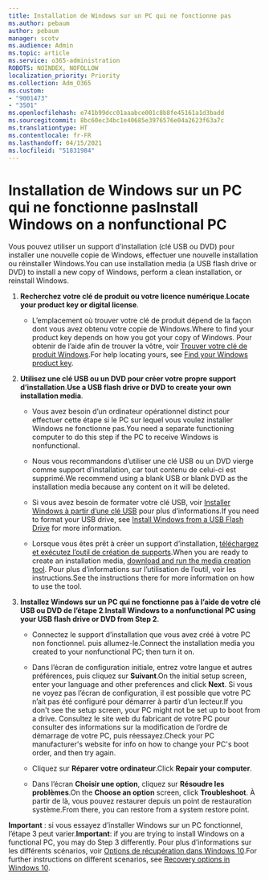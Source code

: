 ```yaml
---
title: Installation de Windows sur un PC qui ne fonctionne pas
ms.author: pebaum
author: pebaum
manager: scotv
ms.audience: Admin
ms.topic: article
ms.service: o365-administration
ROBOTS: NOINDEX, NOFOLLOW
localization_priority: Priority
ms.collection: Adm_O365
ms.custom:
- "9001473"
- "3501"
ms.openlocfilehash: e741b99dcc01aaabce001c8b8fe45161a1d3badd
ms.sourcegitcommit: 8bc60ec34bc1e40685e3976576e04a2623f63a7c
ms.translationtype: HT
ms.contentlocale: fr-FR
ms.lasthandoff: 04/15/2021
ms.locfileid: "51831984"
---
```

# <a name="install-windows-on-a-nonfunctional-pc"></a><span data-ttu-id="61401-102">Installation de Windows sur un PC qui ne fonctionne pas</span><span class="sxs-lookup"><span data-stu-id="61401-102">Install Windows on a nonfunctional PC</span></span>

<span data-ttu-id="61401-103">Vous pouvez utiliser un support d’installation (clé USB ou DVD) pour installer une nouvelle copie de Windows, effectuer une nouvelle installation ou réinstaller Windows.</span><span class="sxs-lookup"><span data-stu-id="61401-103">You can use installation media (a USB flash drive or DVD) to install a new copy of Windows, perform a clean installation, or reinstall Windows.</span></span>

1. <span data-ttu-id="61401-104">**Recherchez votre clé de produit ou votre licence numérique**.</span><span class="sxs-lookup"><span data-stu-id="61401-104">**Locate your product key or digital license**.</span></span>

    - <span data-ttu-id="61401-105">L’emplacement où trouver votre clé de produit dépend de la façon dont vous avez obtenu votre copie de Windows.</span><span class="sxs-lookup"><span data-stu-id="61401-105">Where to find your product key depends on how you got your copy of Windows.</span></span> <span data-ttu-id="61401-106">Pour obtenir de l’aide afin de trouver la vôtre, voir [Trouver votre clé de produit Windows](https://support.microsoft.com/help/10749/windows-10-find-product-key).</span><span class="sxs-lookup"><span data-stu-id="61401-106">For help locating yours, see [Find your Windows product key](https://support.microsoft.com/help/10749/windows-10-find-product-key).</span></span> 

2. <span data-ttu-id="61401-107">**Utilisez une clé USB ou un DVD pour créer votre propre support d’installation**.</span><span class="sxs-lookup"><span data-stu-id="61401-107">**Use a USB flash drive or DVD to create your own installation media**.</span></span>

    - <span data-ttu-id="61401-108">Vous avez besoin d’un ordinateur opérationnel distinct pour effectuer cette étape si le PC sur lequel vous voulez installer Windows ne fonctionne pas.</span><span class="sxs-lookup"><span data-stu-id="61401-108">You need a separate functioning computer to do this step if the PC to receive Windows is nonfunctional.</span></span>

    - <span data-ttu-id="61401-109">Nous vous recommandons d’utiliser une clé USB ou un DVD vierge comme support d’installation, car tout contenu de celui-ci est supprimé.</span><span class="sxs-lookup"><span data-stu-id="61401-109">We recommend using a blank USB or blank DVD as the installation media because any content on it will be deleted.</span></span>

    - <span data-ttu-id="61401-110">Si vous avez besoin de formater votre clé USB, voir [Installer Windows à partir d’une clé USB](https://docs.microsoft.com/windows-hardware/manufacture/desktop/install-windows-from-a-usb-flash-drive) pour plus d’informations.</span><span class="sxs-lookup"><span data-stu-id="61401-110">If you need to format your USB drive, see [Install Windows from a USB Flash Drive](https://docs.microsoft.com/windows-hardware/manufacture/desktop/install-windows-from-a-usb-flash-drive) for more information.</span></span>

    - <span data-ttu-id="61401-111">Lorsque vous êtes prêt à créer un support d’installation, [téléchargez et exécutez l’outil de création de supports](https://www.microsoft.com/software-download/windows10).</span><span class="sxs-lookup"><span data-stu-id="61401-111">When you are ready to create an installation media, [download and run the media creation tool](https://www.microsoft.com/software-download/windows10).</span></span> <span data-ttu-id="61401-112">Pour plus d’informations sur l’utilisation de l’outil, voir les instructions.</span><span class="sxs-lookup"><span data-stu-id="61401-112">See the instructions there for more information on how to use the tool.</span></span>

3. <span data-ttu-id="61401-113">**Installez Windows sur un PC qui ne fonctionne pas à l’aide de votre clé USB ou DVD de l’étape 2**.</span><span class="sxs-lookup"><span data-stu-id="61401-113">**Install Windows to a nonfunctional PC using your USB flash drive or DVD from Step 2**.</span></span>

    - <span data-ttu-id="61401-114">Connectez le support d’installation que vous avez créé à votre PC non fonctionnel. puis allumez-le.</span><span class="sxs-lookup"><span data-stu-id="61401-114">Connect the installation media you created to your nonfunctional PC; then turn it on.</span></span>

    - <span data-ttu-id="61401-115">Dans l’écran de configuration initiale, entrez votre langue et autres préférences, puis cliquez sur **Suivant**.</span><span class="sxs-lookup"><span data-stu-id="61401-115">On the initial setup screen, enter your language and other preferences and click **Next**.</span></span> <span data-ttu-id="61401-116">Si vous ne voyez pas l’écran de configuration, il est possible que votre PC n’ait pas été configuré pour démarrer à partir d’un lecteur.</span><span class="sxs-lookup"><span data-stu-id="61401-116">If you don't see the setup screen, your PC might not be set up to boot from a drive.</span></span> <span data-ttu-id="61401-117">Consultez le site web du fabricant de votre PC pour consulter des informations sur la modification de l’ordre de démarrage de votre PC, puis réessayez.</span><span class="sxs-lookup"><span data-stu-id="61401-117">Check your PC manufacturer's website for info on how to change your PC's boot order, and then try again.</span></span>

    - <span data-ttu-id="61401-118">Cliquez sur **Réparer votre ordinateur**.</span><span class="sxs-lookup"><span data-stu-id="61401-118">Click **Repair your computer**.</span></span>

    - <span data-ttu-id="61401-119">Dans l’écran **Choisir une option**, cliquez sur **Résoudre les problèmes**.</span><span class="sxs-lookup"><span data-stu-id="61401-119">On the **Choose an option** screen, click **Troubleshoot**.</span></span> <span data-ttu-id="61401-120">À partir de là, vous pouvez restaurer depuis un point de restauration système.</span><span class="sxs-lookup"><span data-stu-id="61401-120">From there, you can restore from a system restore point.</span></span>

<span data-ttu-id="61401-121">**Important** : si vous essayez d’installer Windows sur un PC fonctionnel, l’étape 3 peut varier.</span><span class="sxs-lookup"><span data-stu-id="61401-121">**Important**: if you are trying to install Windows on a functional PC, you may do Step 3 differently.</span></span> <span data-ttu-id="61401-122">Pour plus d’informations sur les différents scénarios, voir [Options de récupération dans Windows 10](https://support.microsoft.com/help/12415/windows-10-recovery-options).</span><span class="sxs-lookup"><span data-stu-id="61401-122">For further instructions on different scenarios, see [Recovery options in Windows 10](https://support.microsoft.com/help/12415/windows-10-recovery-options).</span></span>
